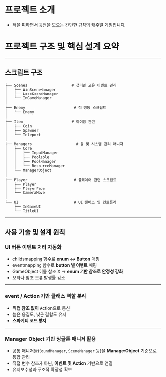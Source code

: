 # 프로젝트 소개
- 적을 피하면서 동전을 모으는 간단한 규칙의 캐주얼 게임입니다.

# 프로젝트 구조 및 핵심 설계 요약

---

## 스크립트 구조

```
├── Scenes                    # 챕터별 고유 이벤트 관리
│   ├── WinSceneManager
│   ├── LoseSceneManager
│   └── InGameManager
│
├── Enemy                      # 적 행동 스크립트
│   └── Enemy
│
├── Item                      # 아이템 관련
│   ├── Coin
│   ├── Spawner
│   └── Teleport
│
├── Managers                    # 툴 및 시스템 관리 매니저
│   ├── Core
│   │   ├── InputManager
│   │   ├── Poolable
│   │   ├── PoolManager
│   │   └── ResourceManager
│   └── ManagerObject
│
├── Player                     # 플레이어 관련 스크립트
│   ├── Player
│   ├── PlayerFace
│   └── CameraMove
│
└── UI                         # UI 캔버스 및 컨트롤러
    ├── InGameUI
    └── TitleUI
```

---

## 사용 기술 및 설계 원칙

### **UI 버튼 이벤트 처리 자동화**
- childsmapping 함수로 **enum ↔ Button** 매핑
- eventmapping 함수로 **button 별 이벤트** 매핑
- GameObject 이름 참조 X → **enum 기반 참조로 안정성 강화**
- 오타나 참조 오류 발생률 감소

---

### **event / Action 기반 클래스 역할 분리**
- **직접 참조 없이** Action으로 통신
- 높은 응집도, 낮은 결합도 유지
- **스파게티 코드 방지**

---

### **Manager Object 기반 싱글톤 매니저 활용**
- 공통 매니저들(`SoundManager`, `SceneManager` 등)을 **ManagerObject** 기준으로 통합 관리
- 직접 변수 참조가 아닌, **이벤트 및 Action** 기반으로 연결
- 유지보수성과 구조적 확장성 확보

